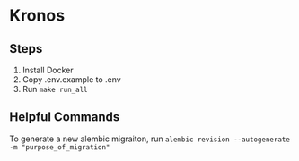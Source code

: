 # Kronos
## Steps
1. Install Docker
2. Copy .env.example to .env
3. Run `make run_all`

## Helpful Commands
To generate a new alembic migraiton, run `alembic revision --autogenerate -m "purpose_of_migration"`

